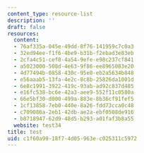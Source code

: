 ```yaml
---
content_type: resource-list
description: ''
draft: false
resources:
  content:
  - 76af335a-045e-49dd-8f76-141959c7c0a3
  - 32ed94ee-f1f6-4be9-b31b-f2ebad3e83eb
  - 2cfa4c51-cef8-4a54-9efe-e98c237cf841
  - a5023000-508d-4e63-9f86-ee8965083e20
  - 4d77494b-0858-430c-95e0-eb2a5634b848
  - e56aaab5-13fa-4e2c-8c8b-25826da1001d
  - 6e8c1991-3922-419c-93ab-ad92c837d485
  - e16fc538-bc6e-42a3-aee9-552f11c0580a
  - 66e5bf30-d000-499a-883e-8b36cf91fef5
  - 1cf13858-7eb0-440e-8a26-fdd73cca0c48
  - c709086a-2eb1-42db-ae2a-ebf0508de916
  - b8718947-62d9-48d5-b293-a01faf3b8a55
  website: test34
title: test
uid: c1f60a99-18f7-4d05-963e-c025311c5972
---
```

